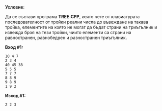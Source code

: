 **Условие:**

Да се състави програма **TREE.CPP**, която чете от клавиатурата последователност от тройки реални числа до въвеждане на такава тройка, елементите на която не могат да бъдат страни на триъгълник и извежда броя на тези тройки, чиито елементи са страни на равностранен, равнобедрен и разностранен триъгълник.

**Вход #1:**

	10 4 7
	2 3 4
	40 45 38
	5 5 5
	7 7 7
	8 8 9
	9 8 9
	1 9 2

**Изход #1:**

	2 2 3